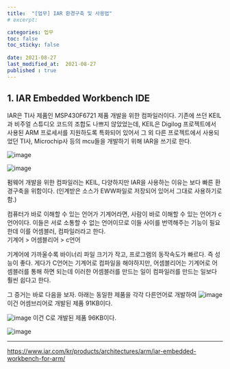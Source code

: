 ```yaml
---
title:  "[업무] IAR 환경구축 및 사용법"
# excerpt: 

categories: 업무
toc: false
toc_sticky: false
 
date: 2021-08-27
last_modified_at:  2021-08-27
published : true
---
```


## 1. IAR Embedded Workbench IDE

IAR은 TI사 제품인 MSP430F6721 제품 개발을 위한 컴파일러이다. 
기존에 쓰던 KEIL과 비주얼 스튜디오 코드의 조합도 나쁘지 않았었는데, KEIL은 Digilog 프로젝트에서 사용된 ARM 프로세서를 지원하도록 특화되어 있어서 그 외 다른 프로젝트에서 사용되었던 TI사, Microchip사 등의 mcu들을 개발하기 위해 IAR을 쓰기로 한다. 

![image](https://user-images.githubusercontent.com/82863114/131090101-d9e5f507-fa96-4aa2-8146-d4bdaacff971.png)

![image](https://user-images.githubusercontent.com/82863114/131090704-f9755093-628e-44d4-940d-47afeaeea185.png)

펌웨어 개발을 위한 컴파일러는 KEIL, 다양하지만 IAR을 사용하는 이유는 보다 빠른 환경구축을 위함이다. (인계받은 소스가 EWW파일로 저장되어 있어서 그대로 사용하기로 함.)

컴퓨터가 바로 이해할 수 있는 언어가 기계어라면, 사람이 바로 이해할 수 있는 언어가 c언어이다. 이들은 서로 소통할 수 없는 언어이므로 이들 사이를 번역해주는 기능이 필요한데 이를 어셈블러, 컴파일러라고 한다.  
기계어 > 어셈블리어 > c언어

기계어에 가까울수록 바이너리 파일 크기가 작고, 프로그램의 동작속도가 빠르다. 즉 성능이 좋다. 게다가 C언어는 기계어로 컴파일을 해야하지만, 어셈블리어는 기계어로 어셈블러를 통해 하면 되는데 이러한 어셈블러를 만드는 일이 컴파일러를 만드는 일보다 훨씬 쉽다고 한다. 

그 증거는 바로 다음을 보자. 
아래는 동일한 제품을 각각 다른언어로 개발하여 
![image](https://user-images.githubusercontent.com/82863114/131096947-4c3c7db1-a237-4013-898d-ae90eb8c2258.png)
이건 어셈브리어로 개발된 제품 91KB이다. 

![image](https://user-images.githubusercontent.com/82863114/131097107-3c80434b-ba7a-496c-bc6a-b60eedf6774c.png)
이건 C로 개발된 제품 96KB이다.

![image](https://user-images.githubusercontent.com/82863114/131098310-60f76d1f-b30f-49f4-a847-edcf1bcb85d0.png)
*****

https://www.iar.com/kr/products/architectures/arm/iar-embedded-workbench-for-arm/